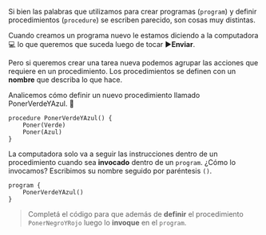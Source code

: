Si bien las palabras que utilizamos para crear programas (`program`) y definir procedimientos (`procedure`) se escriben parecido, son cosas muy distintas.

Cuando creamos un programa nuevo le estamos diciendo a la computadora:computer: lo que queremos que suceda luego de tocar :arrow_forward:**Enviar**.

Pero si queremos crear una tarea nueva podemos agrupar las acciones que requiere en un procedimiento. Los procedimientos se definen con un **nombre** que describa lo que hace.

Analicemos cómo definir un nuevo procedimiento llamado PonerVerdeYAzul. :eyes:

``` gobstones
procedure PonerVerdeYAzul() {
	Poner(Verde)
	Poner(Azul)
}
```

La computadora solo va a seguir las instrucciones dentro de un procedimiento cuando sea **invocado** dentro de un `program`. ¿Cómo lo invocamos? Escribimos su nombre seguido por paréntesis `()`.

``` gobstones
program {
	PonerVerdeYAzul()
}
```

> Completá el código para que además de **definir** el procedimiento `PonerNegroYRojo` luego lo **invoque** en el `program`.
